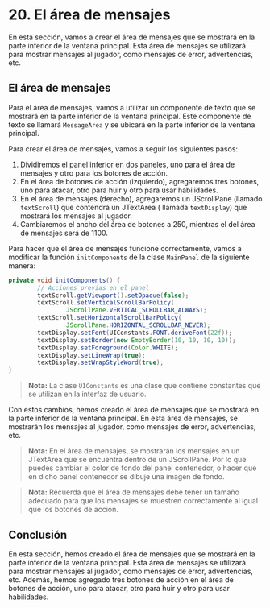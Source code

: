 # 20. El área de mensajes

En esta sección, vamos a crear el área de mensajes que se mostrará en la parte inferior de la ventana principal. Esta
área de mensajes se utilizará para mostrar mensajes al jugador, como mensajes de error, advertencias, etc.

## El área de mensajes

Para el área de mensajes, vamos a utilizar un componente de texto que se mostrará en la parte inferior de la ventana
principal. Este componente de texto se llamará `MessageArea` y se ubicará en la parte inferior de la ventana principal.

Para crear el área de mensajes, vamos a seguir los siguientes pasos:

1. Dividiremos el panel inferior en dos paneles, uno para el área de mensajes y otro para los botones de acción.
2. En el área de botones de acción (izquierdo), agregaremos tres botones, uno para atacar, otro para huir y otro
   para usar habilidades.
3. En el área de mensajes (derecho), agregaremos un JScrollPane (llamado `textScroll`) que contendrá un JTextArea (
   llamada `textDisplay`) que mostrará los mensajes al jugador.
4. Cambiaremos el ancho del área de botones a 250, mientras el del área de mensajes será de 1100.

Para hacer que el área de mensajes funcione correctamente, vamos a modificar la función `initComponents` de la clase
`MainPanel` de la siguiente manera:

```java
private void initComponents() {
        // Acciones previas en el panel
        textScroll.getViewport().setOpaque(false);
        textScroll.setVerticalScrollBarPolicy(
                JScrollPane.VERTICAL_SCROLLBAR_ALWAYS);
        textScroll.setHorizontalScrollBarPolicy(
                JScrollPane.HORIZONTAL_SCROLLBAR_NEVER);
        textDisplay.setFont(UIConstants.FONT.deriveFont(22f));
        textDisplay.setBorder(new EmptyBorder(10, 10, 10, 10));
        textDisplay.setForeground(Color.WHITE);
        textDisplay.setLineWrap(true);
        textDisplay.setWrapStyleWord(true);
}
```

> **Nota:** La clase `UIConstants` es una clase que contiene constantes que se utilizan en la interfaz de usuario.

Con estos cambios, hemos creado el área de mensajes que se mostrará en la parte inferior de la ventana principal. En
esta área de mensajes, se mostrarán los mensajes al jugador, como mensajes de error, advertencias, etc.

> **Nota:** En el área de mensajes, se mostrarán los mensajes en un JTextArea que se encuentra dentro de un JScrollPane.
> Por lo que puedes cambiar el color de fondo del panel contenedor, o hacer que en dicho panel contenedor se dibuje una
> imagen de fondo.

> **Nota:** Recuerda que el área de mensajes debe tener un tamaño adecuado para que los mensajes se muestren
> correctamente al igual que los botones de acción.

## Conclusión

En esta sección, hemos creado el área de mensajes que se mostrará en la parte inferior de la ventana principal. Esta
área de mensajes se utilizará para mostrar mensajes al jugador, como mensajes de error, advertencias, etc. Además, hemos
agregado tres botones de acción en el área de botones de acción, uno para atacar, otro para huir y otro para usar
habilidades.